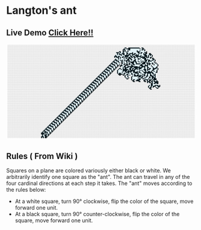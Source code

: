 # Langton's ant

## Live Demo [Click Here!!](https://thenirmalkc.github.io/langton-ant/)

![Langton's ant](screenshots/langton-ant.png)

## Rules ( From Wiki )

Squares on a plane are colored variously either black or white. We arbitrarily identify one square as the "ant". The ant can travel in any of the four cardinal directions at each step it takes. The "ant" moves according to the rules below:

  - At a white square, turn 90° clockwise, flip the color of the square, move forward one unit.
  - At a black square, turn 90° counter-clockwise, flip the color of the square, move forward one unit.
